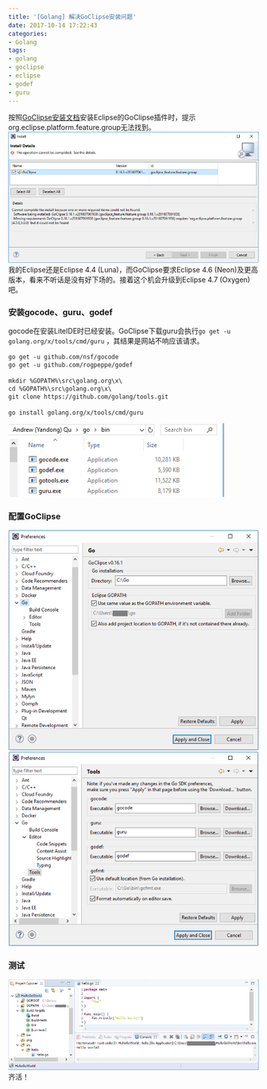 ```yaml
---
title: '[Golang] 解决GoClipse安装问题'
date: 2017-10-14 17:22:43
categories: 
- Golang
tags: 
- golang
- goclipse
- eclipse
- godef
- guru
---
```

按照[GoClipse安装文档](https://github.com/GoClipse/goclipse/blob/latest/documentation/Installation.md)安装Eclipse的GoClipse插件时，提示org.eclipse.platform.feature.group无法找到。
![GoClipse](/images/2017/10/GoClipse.png)
我的Eclipse还是Eclipse 4.4 (Luna)，而GoClipse要求Eclipse 4.6 (Neon)及更高版本，看来不听话是没有好下场的。接着这个机会升级到Eclipse 4.7 (Oxygen)吧。

### 安装gocode、guru、godef

gocode在安装LiteIDE时已经安装。GoClipse下载guru会执行`go get -u golang.org/x/tools/cmd/guru` ，其结果是网站不响应该请求。
```
go get -u github.com/nsf/gocode
go get -u github.com/rogpeppe/godef

mkdir %GOPATH%\src\golang.org\x\
cd %GOPATH%\src\golang.org\x\
git clone https://github.com/golang/tools.git

go install golang.org/x/tools/cmd/guru
```
![guru](/images/2017/10/guru.png) 

### 配置GoClipse

![GoClipse Conf-Go](/images/2017/10/GoClipse-Conf-Go.png) ![GoClipse Conf-Tools](/images/2017/10/GoClipse-Conf-Tools.png)

### 测试

![GoClipse Test](/images/2017/10/GoClipseTest.png) 齐活！